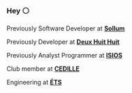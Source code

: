 ### Hey :white_circle:

Previously Software Developer at **[Sollum](https://sollumtechnologies.com/)**

Previously Developer at **[Deux Huit Huit](https://deuxhuithuit.com/)**

Previously Analyst Programmer at **[ISIOS](https://isios.ca/)**

Club member at **[CEDILLE](https://cedille.club/)**

Engineering at **[ÉTS](https://www.etsmtl.ca/en/studies/Undergraduate-Programs/Bachelor-of-Software-Engineering)**
